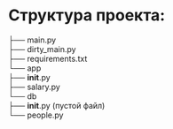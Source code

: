# Структура проекта:  
  
├── main.py  
├── dirty_main.py  
├── requirements.txt  
└── app  
    ├── __init__.py  
    ├── salary.py  
    └── db  
         ├── __init__.py (пустой файл)  
         └── people.py
